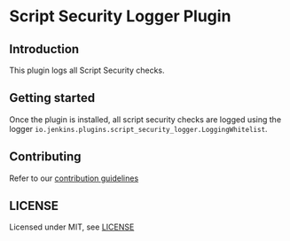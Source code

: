 # Script Security Logger Plugin

## Introduction

This plugin logs all Script Security checks.

## Getting started

Once the plugin is installed, all script security checks are logged using the logger `io.jenkins.plugins.script_security_logger.LoggingWhitelist`.

## Contributing

Refer to our [contribution guidelines](https://github.com/jenkinsci/.github/blob/master/CONTRIBUTING.md)

## LICENSE

Licensed under MIT, see [LICENSE](LICENSE.md)


